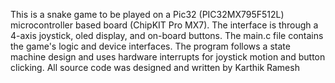 This is a snake game to be played on a Pic32 (PIC32MX795F512L) microcontroller based board (ChipKIT Pro MX7). The interface is through a 4-axis joystick, oled display, and on-board buttons. The main.c file contains the game's logic and device interfaces. The program follows a state machine design and uses hardware interrupts for joystick motion and button clicking. All source code was designed and written by Karthik Ramesh  
